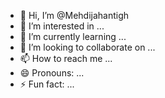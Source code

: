 - 👋 Hi, I’m @Mehdijahantigh
- 👀 I’m interested in ...
- 🌱 I’m currently learning ...
- 💞️ I’m looking to collaborate on ...
- 📫 How to reach me ...
- 😄 Pronouns: ...
- ⚡ Fun fact: ...

<!---
Mehdijahantigh/Mehdijahantigh is a ✨ special ✨ repository because its `README.md` (this file) appears on your GitHub profile.
You can click the Preview link to take a look at your changes.
--->
